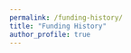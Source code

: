 ```yaml
---
permalink: /funding-history/
title: "Funding History"
author_profile: true
---
```


<div id="vis"></div>
<script>
    const spec = {
      "width": 600,
      "height": 400,
      "$schema": "https://vega.github.io/schema/vega-lite/v6.json",
      "description": "Funding history",
      "data": {
        "values": [
          {"date": "2022-04-01", "type": "Indirect fee", "value": 360},
          {"date": "2023-04-01", "type": "Indirect fee", "value": 990},
          {"date": "2024-04-01", "type": "Indirect fee", "value": 1350},
          {"date": "2025-04-01", "type": "Indirect fee", "value": 720},
          {"date": "2026-04-01", "type": "Indirect fee", "value": 450},
          {"date": "2016-04-01", "type": "JSPS DC1 Fellowship", "value": 1000},
          {"date": "2017-04-01", "type": "JSPS DC1 Fellowship", "value": 900},
          {"date": "2018-04-01", "type": "JSPS DC1 Fellowship", "value": 900},
          {"date": "2019-04-01", "type": "", "value": 0},
          {"date": "2020-04-01", "type": "", "value": 0},
          {"date": "2021-04-01", "type": "", "value": 0},
          {"date": "2022-04-01", "type": "JSPS PD Fellowship", "value": 1200},
          {"date": "2023-04-01", "type": "JSPS PD Fellowship", "value": 1100},
          {"date": "2024-04-01", "type": "JSPS PD Fellowship", "value": 1100},
          {"date": "2022-08-03", "type": "DGD Fellowship", "value": 200},
          {"date": "2022-12-16", "type": "Yazaki Travel Grant", "value": 321},
          {"date": "2023-04-01", "type": "JSPS ECS", "value": 2200},
          {"date": "2024-04-01", "type": "JSPS ECS", "value": 400},
          {"date": "2025-04-01", "type": "JSPS ECS", "value": 900},
          {"date": "2023-04-01", "type": "RIKEN SPDR Grant", "value": 1410.916},
          {"date": "2024-04-01", "type": "RIKEN SPDR Grant", "value": 1000},
          {"date": "2025-04-01", "type": "RIKEN SPDR Grant", "value": 1569.7},
          {"date": "2024-04-01", "type": "RIKEN Organoid Project", "value": 2000},
          {"date": "2024-04-01", "type": "JST ACT-X", "value": 3000},
          {"date": "2025-04-01", "type": "JST ACT-X", "value": 1500},
          {"date": "2026-04-01", "type": "JST ACT-X", "value": 1500},
          {"date": "2025-03-26", "type": "KatoKinen Travel Grant", "value": 300}
        ]
      },
      "params": [
        {
          "name": "highlight",
          "select": {
            "type": "point",
            "on": "mouseover"
          }
        }
      ],
      "mark": {
        "type": "bar",
        "stroke": "white",
        "strokeWidth": 1
      },
      "encoding": {
        "x": {
          "timeUnit": "year",
          "field": "date",
          "type": "ordinal",
          "title": "Fiscal year"
        },
        "y": {
          "field": "value",
          "type": "quantitative",
          "title": "Amount of grant (thousand yen)",
          "axis": {
            "titlePadding": 10
          }
        },
        "color": {
          "field": "type",
          "type": "nominal",
          "scale": {
            "domain": [
              "Indirect fee",
              "JSPS DC1 Fellowship",
              "JSPS PD Fellowship",
              "DGD Fellowship",
              "Yazaki Travel Grant",
              "JSPS ECS",
              "RIKEN SPDR Grant",
              "RIKEN Organoid Project",
              "JST ACT-X",
              "KatoKinen Travel Grant"
            ],
            "range": [
              "black",
              "#e7ba52",
              "mediumaquamarine",
              "gray",
              "silver",
              "olive",
              "turquoise",
              "khaki",
              "tomato",
              "lavender"
            ]
          },
          "title": "Grant name",
          "legend": {
            "orient": "bottom",
            "columns": 4
          }
        },
        "opacity": {
          "condition": {
            "param": "highlight",
            "value": 1.0
          },
          "value": 0.8
        },
        "tooltip": [
          {
            "field": "type",
            "type": "nominal",
            "title": "Grant Type"
          },
          {
            "field": "value",
            "type": "quantitative",
            "title": "Amount of grant (thousand yen)",
            "format": ",.1f"
          }
        ]
      }
    };
    vegaEmbed('#vis', spec);
</script>

<div id="vis"></div>
<script>
    const spec = {
  "$schema": "https://vega.github.io/schema/vega-lite/v6.json",
  "width": 1000,
  "height": 550,
  "config": {
    "legend": {"disable": true}
  },
  "data": {
    "name": "myCV",
    "url": "https://raw.githubusercontent.com/ishibaki/ishibaki.github.io/refs/heads/master/_data/career.csv"
  },
  "transform": [
    {
      "window": [{"op": "row_number", "as": "row_index"}]
    },
    {
      "joinaggregate": [
        {
          "op": "count",    // カウント操作
          "field": "*",     // 全行を対象
          "as": "content_num"
        }
      ],
      "groupby": ["section"]  // section ごとに集計
    },
    {
      "calculate": "datum.section === 'Institution' ? 0: datum.section === 'Education' ? 1: datum.section === 'Work History' ? 2: datum.section === 'Publications' ? 3: datum.section === 'Awards' ? 4: 5", "as": "sectionID"
    },
    {
      "calculate": "datum.section === 'Institution' ? 0: datum.section === 'Education' ? -(+datum.order_id % 2)+1 + 1: datum.section === 'Work History' ? -(+datum.order_id % 2)+1 + 3: datum.section === 'Publications' ? (+datum.order_id-1) + 5: datum.section === 'Awards' ? (+datum.order_id-1) + 19: (+datum.order_id-1) + 26", "as": "contentBase"
    },
    {
      "joinaggregate": [
        {
          "op":   "min",
          "field":"contentBase",
          "as":   "min_cBase"
        },
        {
          "op":   "max",
          "field":"contentBase",
          "as":   "max_cBase"
        }
      ],
      "groupby": ["section"]
    },
    {
      "calculate": "+datum.max_cBase + 1",
      "as":        "max_cBase"
    },
    {
      "calculate": "-(+datum.min_cBase + +datum.max_cBase)/2",
      "as":        "sectionBase"
    },
    {
      "calculate":
        "datum.end != null ? (datum.start + datum.end)/2 : datum.start",
      "as": "midpoint"
    },
    {
      "calculate": "datum.end === null ? -datum.contentBase - 0.6 : -datum.contentBase",
      "as": "y"
    },
    {
      "calculate":
        "-datum.contentBase-1",
      "as": "y2"
    },
    {
      "calculate":
        "(datum.y + datum.y2)/2-0.2",
      "as": "y_midpoint"
    }
  ],
  "layer": [
    {
      "description": "Section backgrounds",
      "transform": [
        {
          "aggregate": [
            {
              "op": "min", "field": "contentBase", "as": "bgY"
            },
            {
              "op": "max", "field": "contentBase", "as": "bgY2"
            },
          ],
          "groupby": ["section"]
        },
        {"calculate": "-datum.bgY", "as": "bgY"},
        {"calculate": "-datum.bgY2-1", "as": "bgY2"}
      ],
      "mark": {"type": "rect", "opacity": 0.5, "stroke": null, "strokeWidth": 1},
      "encoding": {
        "x": {"value": 0},
        "x2": {"value": 1000},
        "y": {"field": "bgY", "type": "quantitative"},
        "y2": {"field": "bgY2", "type": "quantitative"},
        "color": {"field": "section", "type": "nominal", "scale": {"range": ["#e1f5fe", "#f3e5f5", "#e8f5e8", "#fff3e0", "#ffebee"]}}
      }
    },
    {
      "description": "Section labels",
      "transform": [
        {"aggregate": [{"op": "mean", "field": "sectionBase", "as": "labelY"}], "groupby": ["section"]}
      ],
      "mark": {"type": "text", "align": "right", "baseline": "middle", "fontSize": 12, "fontWeight": "bold", "dx": -10},
      "encoding": {
        "x": {"value": 0},
        "y": {"field": "labelY", "type": "quantitative"},
        "text": {"field": "section", "type": "nominal"}
      }
    },
    {
      "description": "Period events (rectangles)",
      "transform": [{"filter": "datum.end != null"}],
      "mark": {"type": "rect", "stroke": "#000", "strokeWidth": 1},
      "encoding": {
        "x": {"field": "start", "type": "temporal", "title": "Year"},
        "x2": {"field": "end", "type": "temporal"},
        "y": {"field": "y", "type": "quantitative"},
        "y2": {"field": "y2", "type": "quantitative"},
        "color": {
          "field": "section",
          "type": "nominal",
          "scale": {"range": ["#90caf9", "#ce93d8", "#a5d6a7", "#ffcc02", "#ffab91"]}
        },
        "tooltip": [
          {"field": "title", "type": "nominal"},
          {"field": "start", "type": "temporal", "format": "%Y-%m-%d"},
          {"field": "end", "type": "temporal", "format": "%Y-%m-%d"}
        ]
      }
    },
    {
      "description": "Period event labels",
      "transform": [{"filter": "datum.end != null"}],
      "mark": {"type": "text", "align": "center", "baseline": "center", "fontSize": 9},
      "encoding": {
        "x": {"field": "midpoint", "type": "temporal"},
        "y": {"field": "y_midpoint", "type": "quantitative"},
        "text": {"field": "title", "type": "nominal"}
      }
    },
    {
      "description": "Point events, Publication",
      "transform": [{"filter": "datum.end === null && datum.section === 'Publications'"}],
      "mark": {"type": "point", "size": 100, "strokeWidth": 2},
      "encoding": {
        "x": {"field": "start", "type": "temporal"},
        "y": {"field": "y", "type": "quantitative"},
        "shape": {
          "condition": {"test": "datum.crit === 'true'", "value": "diamond"},
          "value": "circle"
        },
        "color": {
          "condition": {"test": "datum.crit", "value": "#f00"},
          "value": "#00f"
        },
        "stroke": {
          "condition": {"test": "datum.crit === 'true'", "value": "#f00"},
          "value": "#000"
        },
        "tooltip": [
          {"field": "title", "type": "nominal"},
          {"field": "start", "type": "temporal", "format": "%Y-%m-%d"},
          {"field": "url", "type":"nominal"}
        ]
      }
    },
    {
      "description": "Point event labels, Publication",
      "transform": [{"filter": "datum.end === null && datum.section === 'Publications'"}],
      "mark": {"type": "text", "align": "right", "baseline": "middle", "fontSize": 8, "dx": -8},
      "encoding": {
        "x": {"field": "start", "type": "temporal"},
        "y": {"field": "y", "type": "quantitative"},
        "text": {"field": "title", "type": "nominal"},
        "href": {"field": "url", "type": "nominal"}
      }
    },
    {
      "description": "Point events, Awards",
      "transform": [{"filter": "datum.end === null && datum.section === 'Awards'"}],
      "mark": {"type": "point", "size": 100, "strokeWidth": 2},
      "encoding": {
        "x": {"field": "start", "type": "temporal"},
        "y": {"field": "y", "type": "quantitative"},
        "shape": {
          "value": "square"
        },
        "stroke": {
          "value": "#000"
        },
        "tooltip": [
          {"field": "title", "type": "nominal"},
          {"field": "start", "type": "temporal", "format": "%Y-%m-%d"},
          {"field": "url"}
        ]
      }
    },
    {
      "description": "Point event labels, Awards",
      "transform": [{"filter": "datum.end === null && datum.section === 'Awards'"}],
      "mark": {"type": "text", "align": "right", "baseline": "middle", "fontSize": 8, "dx": -8},
      "encoding": {
        "x": {"field": "start", "type": "temporal"},
        "y": {"field": "y", "type": "quantitative"},
        "text": {"field": "title", "type": "nominal"},
        "href": {"field": "url", "type":"nominal"}
      }
    },
    {
      "description": "Point events, Fuding",
      "transform": [{"filter": "datum.end === null && datum.section === 'Funding'"}],
      "mark": {"type": "point", "size": 100, "strokeWidth": 2},
      "encoding": {
        "x": {"field": "start", "type": "temporal"},
        "y": {"field": "y", "type": "quantitative"},
        "shape": {
          "value": "triangle"
        },
        "stroke": {
          "value": "#000"
        },
        "tooltip": [
          {"field": "title", "type": "nominal"},
          {"field": "start", "type": "temporal", "format": "%Y-%m-%d"}
        ]
      }
    },
    {
      "description": "Point event labels, Funding",
      "transform": [{"filter": "datum.end === null && datum.section === 'Funding'"}],
      "mark": {"type": "text", "align": "right", "baseline": "middle", "fontSize": 8, "dx": -8},
      "encoding": {
        "x": {"field": "start", "type": "temporal"},
        "y": {"field": "y", "type": "quantitative"},
        "text": {"field": "title", "type": "nominal"}
      }
    },
  ],
  "encoding": {
    "x": {
      "field": "start",
      "type": "temporal",
      "scale": {
        "domain": ["2009-12-31", "2028-01-01"],
      },
    "axis": {"format": "%Y"}
    },
    "y": {
      "field": "y",
      "type": "quantitative",
      "scale": {
        "domain": {
          "data": "myCV",
          "field": "y"
        }
      },
      "axis": {
        "ticks": false,
        "labels": false,
        "domain": false,
        "title": false
      }
    },
  }
};
    vegaEmbed('#vis', spec{
      renderer:'svg'
});
</script>
